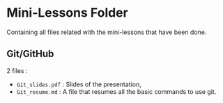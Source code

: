 # Mini-Lessons Folder

Containing all files related with the mini-lessons that have been done.

## Git/GitHub

2 files :

* `Git_slides.pdf` : Slides of the presentation,
* `Git_resume.md` : A file that resumes all the basic commands to use git.
